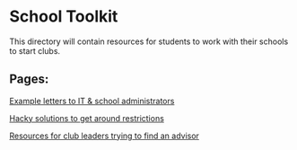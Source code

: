 # School Toolkit

This directory will contain resources for students to work with their schools to start clubs.

## Pages:
[Example letters to IT & school administrators](letters)

[Hacky solutions to get around restrictions](hacky_solutions)

[Resources for club leaders trying to find an advisor](finding_advisors)
